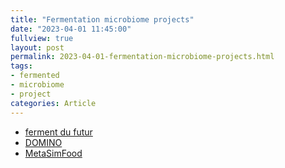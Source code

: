 ```yaml
---
title: "Fermentation microbiome projects"
date: "2023-04-01 11:45:00" 
fullview: true
layout: post
permalink: 2023-04-01-fermentation-microbiome-projects.html
tags: 
- fermented
- microbiome
- project
categories: Article
---
```


- [ferment du futur](https://fermentsdufutur.hub.inrae.fr/)
- [DOMINO](https://fme.micalis.fr/projects/domino/)
- [MetaSimFood](https://www.metasimfood.inrae.fr/)


